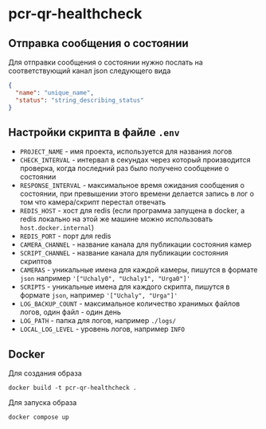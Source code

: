 # pcr-qr-healthcheck

## Отправка сообщения о состоянии

Для отправки сообщения о состоянии нужно послать на соответствующий канал json следующего вида
```json
{
  "name": "unique_name",
  "status": "string_describing_status"
}
```

## Настройки скрипта в файле `.env`
- `PROJECT_NAME` - имя проекта, используется для названия логов
- `CHECK_INTERVAL` - интервал в секундах через который производится проверка, когда последний раз было получено сообщение о состоянии
- `RESPONSE_INTERVAL` - максимальное время ожидания сообщения о состоянии, при превышении этого времени делается запись в лог о том что камера/скрипт перестал отвечать
- `REDIS_HOST` - хост для redis (если программа запущена в docker, а redis локально на этой же машине можно использовать `host.docker.internal`)
- `REDIS_PORT` - порт для redis
- `CAMERA_CHANNEL` - название канала для публикации состояния камер
- `SCRIPT_CHANNEL` - название канала для публикации состояния скриптов
- `CAMERAS` - уникальные имена для каждой камеры, пишутся в формате `json` например `'["Uchaly0", "Uchaly1", "Urga0"]'`
- `SCRIPTS` - уникальные имена для каждого скрипта, пишутся в формате `json`, например `'["Uchaly", "Urga"]'`
- `LOG_BACKUP_COUNT` - максимальное количество хранимых файлов логов, один файл - один день
- `LOG_PATH` - папка для логов, например `./logs/`
- `LOCAL_LOG_LEVEL` - уровень логов, например `INFO`

## Docker
Для создания образа
```commandline
docker build -t pcr-qr-healthcheck .
```
Для запуска образа 
```commandline
docker compose up
```